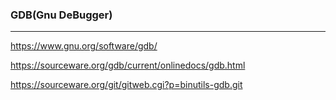 
### GDB(Gnu DeBugger)
---

https://www.gnu.org/software/gdb/


https://sourceware.org/gdb/current/onlinedocs/gdb.html

https://sourceware.org/git/gitweb.cgi?p=binutils-gdb.git
